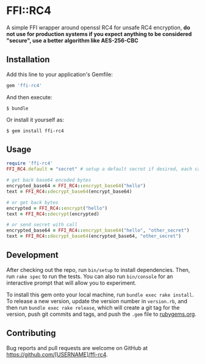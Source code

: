 # FFI::RC4

A simple FFI wrapper around openssl RC4 for unsafe RC4 encryption, **do not use for production systems if you expect anything to be considered "secure", use a better algorithm like AES-256-CBC**

## Installation

Add this line to your application's Gemfile:

```ruby
gem 'ffi-rc4'
```

And then execute:

    $ bundle

Or install it yourself as:

    $ gem install ffi-rc4

## Usage
```ruby
require 'ffi-rc4'
FFI_RC4.default = "secret" # setup a default secret if desired, each call takes a secret as well

# get back base64 encoded bytes
encrypted_base64 = FFI_RC4::encrypt_base64("hello")
text = FFI_RC4::decrypt_base64(encrypt_base64)

# or get back bytes
encrypted = FFI_RC4::encrypt("hello")
text = FFI_RC4::decrypt(encrypted)

# or send secret with call
encrypted_base64 = FFI_RC4::encrypt_base64("hello", "other_secret")
text = FFI_RC4::decrypt_base64(encrypted_base64, "other_secret")

```

## Development

After checking out the repo, run `bin/setup` to install dependencies. Then, run `rake spec` to run the tests. You can also run `bin/console` for an interactive prompt that will allow you to experiment.

To install this gem onto your local machine, run `bundle exec rake install`. To release a new version, update the version number in `version.rb`, and then run `bundle exec rake release`, which will create a git tag for the version, push git commits and tags, and push the `.gem` file to [rubygems.org](https://rubygems.org).

## Contributing

Bug reports and pull requests are welcome on GitHub at https://github.com/[USERNAME]/ffi-rc4.

